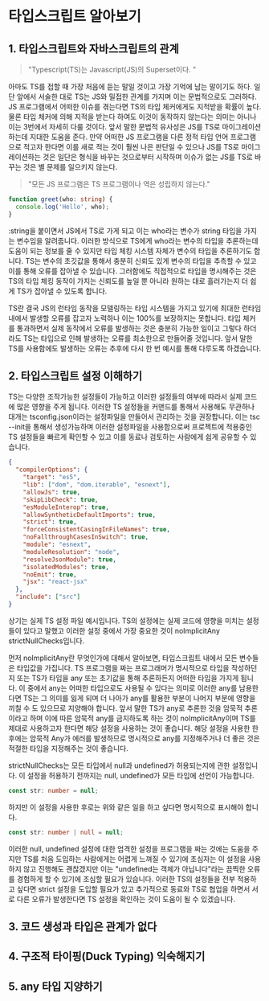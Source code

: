 # 타입스크립트 알아보기

## 1. 타입스크립트와 자바스크립트의 관계

> "Typescript(TS)는 Javascript(JS)의 Superset이다. "

아마도 TS를 접할 때 가장 처음에 듣는 말일 것이고 가장 기억에 남는 말이기도 하다. 일단 앞에서 서술한 대로 TS는 JS와 밀접한 관계를 가지며 이는 문법적으로도 그러하다. JS 프로그램에서 어떠한 이슈를 겪는다면 TS의 타입 체커에게도 지적받을 확률이 높다. 물론 타입 체커에 의해 지적을 받는다 하여도 이것이 동작하지 않는다는 의미는 아니나 이는 3번에서 자세히 다룰 것이다. 앞서 말한 문법적 유사성은 JS를 TS로 마이그레이션하는데 지대한 도움을 준다. 만약 어떠한 JS 프로그램을 다른 정적 타입 언어 프로그램으로 적고자 한다면 이를 새로 적는 것이 훨씬 나은 판단일 수 있으나 JS를 TS로 마이그레이션하는 것은 일단은 형식을 바꾸는 것으로부터 시작하며 이슈가 없는 JS를 TS로 바꾸는 것은 별 문제를 일으키지 않는다.

> "모든 JS 프로그램은 TS 프로그램이나 역은 성립하지 않는다."

```typescript
function greet(who: string) {
  console.log('Hello', who);
}
```

:string을 붙이면서 JS에서 TS로 가게 되고 이는 who라는 변수가 string 타입을 가지는 변수임을 알려줍니다. 이러한 방식으로 TS에게 who라는 변수의 타입을 추론하는데 도움이 되는 정보를 줄 수 있지만 타입 체킹 시스템 자체가 변수의 타입을 추론하기도 합니다. TS는 변수의 초깃값을 통해서 충분히 신뢰도 있게 변수의 타입을 추측할 수 있고 이를 통해 오류를 잡아낼 수 있습니다. 그러함에도 직접적으로 타입을 명시해주는 것은 TS의 타입 체킹 동작이 가지는 신뢰도를 높일 뿐 아니라 원하는 대로 흘러가는지 더 쉽게 TS가 잡아낼 수 있도록 합니다.

TS란 결국 JS의 런타임 동작을 모델링하는 타입 시스템을 가지고 있기에 최대한 런타임 내에서 발생할 오류를 잡고자 노력하나 이는 100%를 보장하지는 못합니다. 타입 체커를 통과하면서 실제 동작에서 오류를 발생하는 것은 충분히 가능한 일이고 그렇다 하더라도 TS는 타입으로 인해 발생하는 오류를 최소한으로 만들어줄 것입니다. 앞서 말한 TS를 사용함에도 발생하는 오류는 추후에 다시 한 번 예시를 통해 다루도록 하겠습니다.

## 2. 타입스크립트 설정 이해하기

TS는 다양한 조작가능한 설정들이 가능하고 이러한 설정들의 여부에 따라서 실제 코드에 많은 영향을 주게 됩니다. 이러한 TS 설정들을 커맨드를 통해서 사용해도 무관하나 대개는 tsconfig.json이라는 설정파일을 만들어서 관리하는 것을 권장합니다. 이는 tsc --init을 통해서 생성가능하며 이러한 설정파일을 사용함으로써 프로젝트에 적용중인 TS 설정들을 빠르게 확인할 수 있고 이를 동료나 검토하는 사람에게 쉽게 공유할 수 있습니다.

```json
{
  "compilerOptions": {
    "target": "es5",
    "lib": ["dom", "dom.iterable", "esnext"],
    "allowJs": true,
    "skipLibCheck": true,
    "esModuleInterop": true,
    "allowSyntheticDefaultImports": true,
    "strict": true,
    "forceConsistentCasingInFileNames": true,
    "noFallthroughCasesInSwitch": true,
    "module": "esnext",
    "moduleResolution": "node",
    "resolveJsonModule": true,
    "isolatedModules": true,
    "noEmit": true,
    "jsx": "react-jsx"
  },
  "include": ["src"]
}
```

상기는 실제 TS 설정 파일 예시입니다. TS의 설정에는 실제 코드에 영향을 미치는 설정들이 있다고 말했고 이러한 설정 중에서 가장 중요한 것이 noImplicitAny strictNullChecks입니다.

먼저 noImplicitAny란 무엇인가에 대해서 알아보면, 타입스크립트 내에서 모든 변수들은 타입값을 가집니다. TS 프로그램을 짜는 프로그래머가 명시적으로 타입을 작성하던지 또는 TS가 타입을 any 또는 초기값을 통해 추론하든지 어떠한 타입을 가지게 됩니다. 이 중에서 any는 어떠한 타입으로도 사용될 수 있다는 의미로 이러한 any를 남용한다면 TS는 그 의미를 잃게 되며 더 나아가 any를 활용한 부분이 나머지 부분에 영향을 끼칠 수 도 있으므로 지양해야 합니다. 앞서 말한 TS가 any로 추론한 것을 암묵적 추론이라고 하며 이에 따른 암묵적 any를 금지하도록 하는 것이 noImplicitAny이며 TS를 제대로 사용하고자 한다면 해당 설정을 사용하는 것이 좋습니다. 해당 설정을 사용한 한 후에는 암묵적 Any가 에러를 발생하므로 명시적으로 any를 지정해주거나 더 좋은 것은 적절한 타입을 지정해주는 것이 좋습니다.

strictNullChecks는 모든 타입에서 null과 undefined가 허용되는지에 관한 설정입니다. 이 설정을 허용하기 전까지는 null, undefined가 모든 타입에 선언이 가능합니다.

```typescript
const str: number = null;
```

하지만 이 설정을 사용한 후로는 위와 같은 일을 하고 싶다면 명시적으로 표시해야 합니다.

```typescript
const str: number | null = null;
```

이러한 null, undefined 설정에 대한 엄격한 설정을 프로그램을 짜는 것에는 도움을 주지만 TS를 처음 도입하는 사람에게는 어렵게 느껴질 수 있기에 초심자는 이 설정을 사용하지 않고 진행해도 괜찮겠지만 이는 "undefined는 객체가 아닙니다"라는 끔찍한 오류를 경험하게 할 수 있기에 조심할 필요가 있습니다. 이러한 TS의 설정들을 전부 적용하고 싶다면 strict 설정을 도입할 필요가 있고 추가적으로 동료와 TS로 협업을 하면서 서로 다른 오류가 발생한다면 TS 설정을 확인하는 것이 도움이 될 수 있겠습니다.

## 3. 코드 생성과 타입은 관계가 없다

## 4. 구조적 타이핑(Duck Typing) 익숙해지기

## 5. any 타입 지양하기
